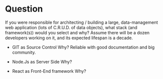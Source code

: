 # Question

If you were responsible for architecting / building a large, data-management web application (lots of C.R.U.D. of data objects), what stack (and framework(s)) would you select and why? Assume there will be a dozen developers working on it, and its expected lifespan is a decade.

- GIT as Source Control
Why? Reliable with good documentation and big community.

- Node.Js as Server Side
Why? 

- React as Front-End framework
Why?